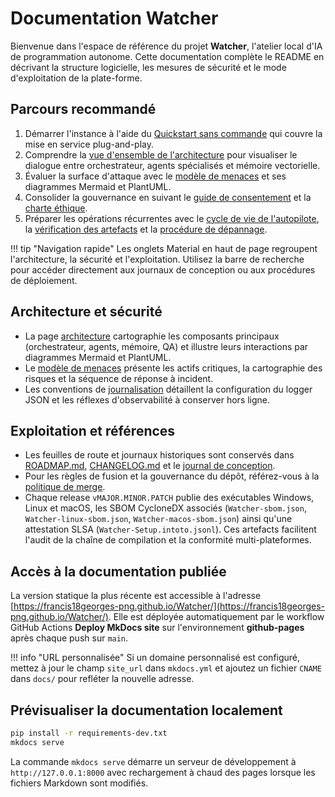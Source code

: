 # Documentation Watcher

Bienvenue dans l'espace de référence du projet **Watcher**, l'atelier local d'IA de programmation autonome.
Cette documentation complète le README en décrivant la structure logicielle, les mesures de sécurité et le
mode d'exploitation de la plate-forme.

## Parcours recommandé

1. Démarrer l'instance à l'aide du [Quickstart sans commande](quickstart-sans-commande.md) qui couvre la mise en service plug-and-play.
2. Comprendre la [vue d'ensemble de l'architecture](architecture.md) pour visualiser le dialogue entre
   orchestrateur, agents spécialisés et mémoire vectorielle.
3. Évaluer la surface d'attaque avec le [modèle de menaces](threat-model.md) et ses diagrammes Mermaid et
   PlantUML.
4. Consolider la gouvernance en suivant le [guide de consentement](policy-consent.md) et la [charte éthique](ethics.md).
5. Préparer les opérations récurrentes avec le [cycle de vie de l'autopilote](autopilot.md), la [vérification des artefacts](verifier-artefacts.md)
   et la [procédure de dépannage](depannage.md).

!!! tip "Navigation rapide"
    Les onglets Material en haut de page regroupent l'architecture, la sécurité et l'exploitation. Utilisez la barre de
    recherche pour accéder directement aux journaux de conception ou aux procédures de déploiement.

## Architecture et sécurité

- La page [architecture](architecture.md) cartographie les composants principaux (orchestrateur, agents, mémoire, QA)
  et illustre leurs interactions par diagrammes Mermaid et PlantUML.
- Le [modèle de menaces](threat-model.md) présente les actifs critiques, la cartographie des risques et la séquence de
  réponse à incident.
- Les conventions de [journalisation](logging.md) détaillent la configuration du logger JSON et les réflexes
  d'observabilité à conserver hors ligne.

## Exploitation et références

- Les feuilles de route et journaux historiques sont conservés dans [ROADMAP.md](ROADMAP.md),
  [CHANGELOG.md](CHANGELOG.md) et le [journal de conception](journal/).
- Pour les règles de fusion et la gouvernance du dépôt, référez-vous à la [politique de merge](merge-policy.md).
- Chaque release `vMAJOR.MINOR.PATCH` publie des exécutables Windows, Linux et macOS, les SBOM CycloneDX associés
  (`Watcher-sbom.json`, `Watcher-linux-sbom.json`, `Watcher-macos-sbom.json`) ainsi qu'une attestation SLSA
  (`Watcher-Setup.intoto.jsonl`). Ces artefacts facilitent l'audit de la chaîne de compilation et la conformité multi-plateformes.

## Accès à la documentation publiée

La version statique la plus récente est accessible à l'adresse
[https://francis18georges-png.github.io/Watcher/](https://francis18georges-png.github.io/Watcher/).
Elle est déployée automatiquement par le workflow GitHub Actions **Deploy MkDocs site** sur l'environnement
**github-pages** après chaque push sur `main`.

!!! info "URL personnalisée"
    Si un domaine personnalisé est configuré, mettez à jour le champ `site_url` dans `mkdocs.yml` et ajoutez un fichier
    `CNAME` dans `docs/` pour refléter la nouvelle adresse.

## Prévisualiser la documentation localement

```bash
pip install -r requirements-dev.txt
mkdocs serve
```

La commande `mkdocs serve` démarre un serveur de développement à `http://127.0.0.1:8000` avec rechargement à chaud des
pages lorsque les fichiers Markdown sont modifiés.
